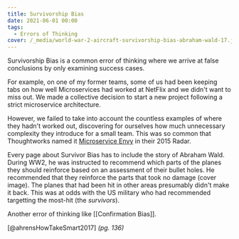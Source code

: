 ```yaml
---
title: Survivorship Bias
date: 2021-06-01 00:00
tags:
  - Errors of Thinking
cover: /_media/world-war-2-aircraft-survivorship-bias-abraham-wald-17.jpeg
---
```


Survivorship Bias is a common error of thinking where we arrive at false conclusions by only examining success cases.

For example, on one of my former teams, some of us had been keeping tabs on how well Microservices had worked at NetFlix and we didn't want to miss out. We made a collective decision to start a new project following a strict microservice architecture. 

However, we failed to take into account the countless examples of where they hadn't worked out, discovering for ourselves how much unnecessary complexity they introduce for a small team. This was so common that Thoughtworks named it [Microservice Envy](https://www.thoughtworks.com/radar/techniques/microservice-envy) in their 2015 Radar.

Every page about Survivor Bias has to include the story of Abraham Wald. During WW2, he was instructed to recommend which parts of the planes they should reinforce based on an assessment of their bullet holes. He recommended that they reinforce the parts that took no damage (cover image). The planes that had been hit in other areas presumably didn't make it back. This was at odds with the US military who had recommended targetting the most-hit (the *survivors*).

Another error of thinking like [[Confirmation Bias]].

[@ahrensHowTakeSmart2017] *(pg. 136)*